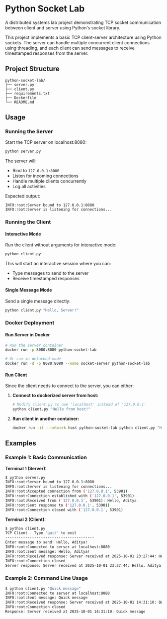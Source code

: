 # Python Socket Lab

A distributed systems lab project demonstrating TCP socket communication between client and server using Python's socket library.

This project implements a basic TCP client-server architecture using Python sockets. The server can handle multiple concurrent client connections using threading, and each client can send messages to receive timestamped responses from the server.


## Project Structure

```
python-socket-lab/
├── server.py
├── client.py
├── requirements.txt
├── Dockerfile
└── README.md
```

## Usage
### Running the Server

Start the TCP server on localhost:8080:

```bash
python server.py
```

The server will:
- Bind to `127.0.0.1:8080`
- Listen for incoming connections
- Handle multiple clients concurrently
- Log all activities

Expected output:
```
INFO:root:Server bound to 127.0.0.1:8080
INFO:root:Server is listening for connections...
```


### Running the Client

#### Interactive Mode

Run the client without arguments for interactive mode:

```bash
python client.py
```

This will start an interactive session where you can:
- Type messages to send to the server
- Receive timestamped responses

#### Single Message Mode

Send a single message directly:

```bash
python client.py "Hello, Server!"
```

### Docker Deployment

#### Run Server in Docker

```bash
# Run the server container
docker run -p 8080:8080 python-socket-lab

# Or run in detached mode
docker run -d -p 8080:8080 --name socket-server python-socket-lab
```

#### Run Client

Since the client needs to connect to the server, you can either:

1. **Connect to dockerized server from host:**
   ```bash
   # Modify client.py to use 'localhost' instead of '127.0.0.1'
   python client.py "Hello from host!"
   ```

2. **Run client in another container:**
   ```bash
   docker run -it --network host python-socket-lab python client.py "Hello from container!"
   ```

## Examples

### Example 1: Basic Communication

**Terminal 1 (Server):**
```bash
$ python server.py
INFO:root:Server bound to 127.0.0.1:8080
INFO:root:Server is listening for connections...
INFO:root:Accepted connection from ('127.0.0.1', 53901)
INFO:root:Connection established with ('127.0.0.1', 53901)
INFO:root:Received from ('127.0.0.1', 53901): Hello, Aditya
INFO:root:Sent response to ('127.0.0.1', 53901)
INFO:root:Connection closed with ('127.0.0.1', 53901)
```

**Terminal 2 (Client):**
```bash
$ python client.py
TCP Client - Type 'quit' to exit
----------------------------------------
Enter message to send: Hello, Aditya!
INFO:root:Connected to server at localhost:8080
INFO:root:Sent message: Hello, Aditya!
INFO:root:Received response: Server received at 2025-10-01 23:27:44: Hello, Aditya
INFO:root:Connection closed
Server response: Server received at 2025-10-01 23:27:44: Hello, Aditya
```

### Example 2: Command Line Usage

```bash
$ python client.py "Quick message"
INFO:root:Connected to server at localhost:8080
INFO:root:Sent message: Quick message
INFO:root:Received response: Server received at 2025-10-01 14:31:10: Quick message
INFO:root:Connection closed
Response: Server received at 2025-10-01 14:31:10: Quick message
```


